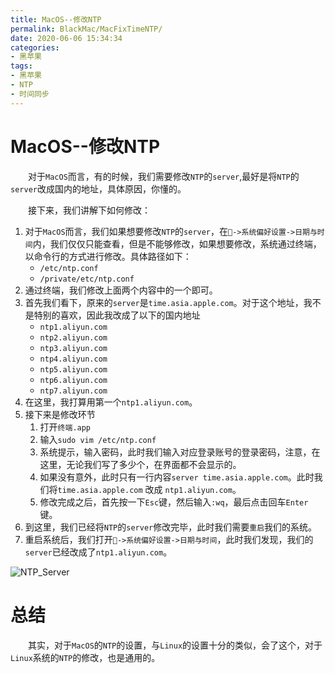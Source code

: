 ```yaml
---
title: MacOS--修改NTP
permalink: BlackMac/MacFixTimeNTP/
date: 2020-06-06 15:34:34
categories:
- 黑苹果
tags:
- 黑苹果
- NTP
- 时间同步
---
```


# MacOS--修改NTP

&emsp;&emsp;对于`MacOS`而言，有的时候，我们需要修改`NTP`的`server`,最好是将`NTP`的`server`改成国内的地址，具体原因，你懂的。

&emsp;&emsp;接下来，我们讲解下如何修改：

1. 对于`MacOS`而言，我们如果想要修改`NTP`的`server`，在`->系统偏好设置->日期与时间`内，我们仅仅只能查看，但是不能够修改，如果想要修改，系统通过终端，以命令行的方式进行修改。具体路径如下：
   - `/etc/ntp.conf`
   - `/private/etc/ntp.conf`
2. 通过终端，我们修改上面两个内容中的一个即可。
3. 首先我们看下，原来的`server`是`time.asia.apple.com`。对于这个地址，我不是特别的喜欢，因此我改成了以下的国内地址
   - `ntp1.aliyun.com`
   - `ntp2.aliyun.com`
   - `ntp3.aliyun.com`
   - `ntp4.aliyun.com`
   - `ntp5.aliyun.com`
   - `ntp6.aliyun.com`
   - `ntp7.aliyun.com`
4. 在这里，我打算用第一个`ntp1.aliyun.com`。
5. 接下来是修改环节
   1. 打开`终端.app`
   2. 输入`sudo vim /etc/ntp.conf`
   3. 系统提示，输入密码，此时我们输入对应登录账号的登录密码，注意，在这里，无论我们写了多少个，在界面都不会显示的。
   4. 如果没有意外，此时只有一行内容`server time.asia.apple.com`。此时我们将`time.asia.apple.com` 改成 `ntp1.aliyun.com`。
   5. 修改完成之后，首先按一下`Esc`键，然后输入`:wq`，最后点击回车`Enter`键。
6. 到这里，我们已经将`NTP`的`server`修改完毕，此时我们需要`重启`我们的系统。
7. 重启系统后，我们打开`->系统偏好设置->日期与时间`，此时我们发现，我们的`server`已经改成了`ntp1.aliyun.com`。

![NTP_Server](https://shengouqiang.cn/img/BlackMac/MacFixTimeNTP/NTP_Server.jpg)

# 总结

&emsp;&emsp;其实，对于`MacOS`的`NTP`的设置，与`Linux`的设置十分的类似，会了这个，对于`Linux`系统的`NTP`的修改，也是通用的。